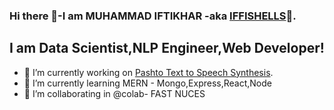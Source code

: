 ### Hi there 👋-I am MUHAMMAD IFTIKHAR -aka [IFFISHELLS](https://iffishells.wordpress.com/)🤖.
## I am Data Scientist,NLP Engineer,Web Developer!
- 🔭 I’m currently working on [Pashto Text to Speech Synthesis](https://github.com/iffishells/TTS-Speech-Synthesis-FYP).
- 🌱 I’m currently learning MERN - Mongo,Express,React,Node 
- 👯 I’m collaborating in @colab- FAST NUCES
<!-- - 🤔 I’m looking for help with ...
- 💬 Ask me about ...
- 📫 How to reach me: ...
- 😄 Pronouns: ...
- ⚡ Fun fact: ...
 -->
